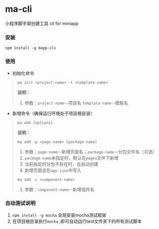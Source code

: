 # ma-cli

小程序脚手架创建工具
cli for miniapp

### 安装
`npm install -g mapp-cli`

### 使用
* 初始化命令
>`ma init <project-name> -t <template-name>`
>
>**说明：**
>1. 参数：`project-name`--项目名  `template-name`--模板名

* 新增命令（确保运行环境处于项目根目录）
>`ma add [options]`
>
>**说明：**
>
>`ma add -p <page-name> [package-name]`
>1. 参数：`page-name`--新增页面名；`package-name`--分包文件名（可选）
>2. `package-name`未指定时，默认在`pages`文件下新增
>3. 当前指定的分包不存在时，会自动创建
>4. 新增页面会在`app.json`中写入
>
>`ma add -c <component-name>`
>1. 参数：`component-name`--新增组件名

### 自动测试说明
1. `npm install -g mocha` 全局安装mocha测试框架
2. 在项目根目录执行`mocha` ,即可自动运行test文件夹下的所有测试脚本